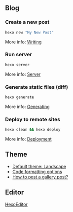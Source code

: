 ## Blog

### Create a new post

``` bash
hexo new "My New Post"
```

More info: [Writing](https://hexo.io/docs/writing.html)

### Run server

``` bash
hexo server
```

More info: [Server](https://hexo.io/docs/server.html)

### Generate static files (diff)

``` bash
hexo generate
```

More info: [Generating](https://hexo.io/docs/generating.html)

### Deploy to remote sites

``` bash
hexo clean && hexo deploy
```

More info: [Deployment](https://hexo.io/docs/deployment.html)

## Theme

- [Default theme: Landscape](https://github.com/hexojs/hexo-theme-landscape/)
- [Code formatting options](https://github.com/hexojs/hexo-theme-unit-test/blob/master/source/_posts/tag-plugins.md)
- [How to post a gallery post?](https://github.com/hexojs/hexo-theme-unit-test/blob/master/source/_posts/gallery-post.md)

## Editor

[HexoEditor](https://github.com/zhuzhuyule/HexoEditor)
